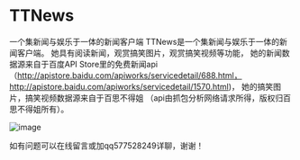 # TTNews
一个集新闻与娱乐于一体的新闻客户端
TTNews是一个集新闻与娱乐于一体的新闻客户端。
她具有阅读新闻，观赏搞笑图片，观赏搞笑视频等功能，
她的新闻数据源来自于百度API Store里的免费新闻api
（http://apistore.baidu.com/apiworks/servicedetail/688.html，
http://apistore.baidu.com/apiworks/servicedetail/1570.html)，
她的搞笑图片，搞笑视频数据源来自于百思不得姐
（api由抓包分析网络请求所得，版权归百思不得姐所有）。  

![image](https://github.com/577528249/TTNews/tree/master/introductionimages/123.gif)

如有问题可以在线留言或加qq577528249详聊，谢谢！
